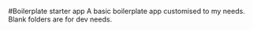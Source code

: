 #Boilerplate starter app
A basic boilerplate app customised to my needs. Blank folders are for dev needs.